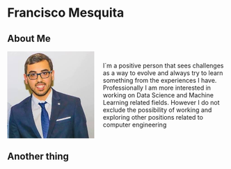# Francisco Mesquita

## About Me

<div style="display: flex; align-items: center;">
    <img src="assets/ProfilePic.jpg" alt="Image" style="width: 200px; height: auto; margin-right: 20px;">
    <p>I´m a positive person that sees challenges as a way to evolve and always try to learn something from the experiences I have. Professionally I am more interested in working on Data Science and Machine Learning related fields. However I do not exclude the possibility of working and exploring other positions related to computer engineering</p>
</div>

## Another thing
